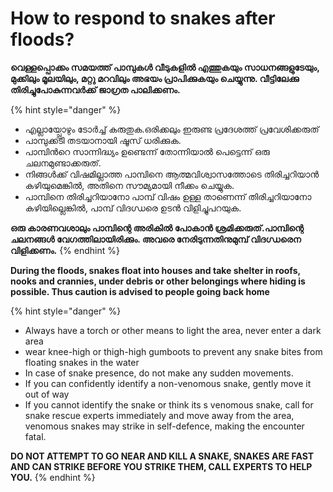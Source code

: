 # How to respond to snakes after floods?

**വെള്ളപ്പൊക്കം സമയത്ത് പാമ്പുകൾ വീടുകളിൽ എത്തുകയും സാധനങ്ങളുടേയും, മുക്കിലും മൂലയിലും, മറ്റു മറവിലും അഭയം പ്രാപിക്കുകയും ചെയ്യുന്നു. വീട്ടിലേക്കു തിരിച്ചുപോകുന്നവർക്ക് ജാഗ്രത പാലിക്കണം.**

{% hint style="danger" %}
* എല്ലായ്പ്പോഴും ടോർച്ച് കരുതുക.ഒരിക്കലും ഇരുണ്ട പ്രദേശത്ത് പ്രവേശിക്കരുത് 
* പാമ്പുക്കടി തടയാനായി ഷൂസ് ധരിക്കുക.
*  പാമ്പിൻറെ സാന്നിദ്ധ്യം ഉണ്ടെന്ന് തോന്നിയാൽ പെട്ടെന്ന് ഒരു ചലനമുണ്ടാക്കരുത്. 
* നിങ്ങൾക്ക് വിഷമില്ലാത്ത പാമ്പിനെ ആത്മവിശ്വാസത്തോടെ തിരിച്ചറിയാൻ കഴിയുമെങ്കിൽ, അതിനെ സൗമ്യമായി നീക്കം ചെയ്യുക.
* പാമ്പിനെ തിരിച്ചറിയാനോ പാമ്പ് വിഷം ഉള്ള താണെന്ന് തിരിച്ചറിയാനോ കഴിയില്ലെങ്കിൽ, പാമ്പ് വിദഗ്ധരെ ഉടൻ വിളിച്ചുപറയുക.

**ഒരു കാരണവശാലും പാമ്പിന്റെ അരികിൽ പോകാൻ ശ്രമിക്കരുത്.പാമ്പിന്റെ ചലനങ്ങൾ വേഗത്തിലായിരിക്കും. അവരെ നേരിടുന്നതിനുമുമ്പ് വിദഗ്ധരെന വിളിക്കണം.**
{% endhint %}

**During the floods, snakes float into houses and take shelter in roofs, nooks and crannies, under debris or other belongings where hiding is possible. Thus caution is advised to people going back home**

{% hint style="danger" %}
* Always have a torch or other means to light the area, never enter a dark area
* wear knee-high or thigh-high gumboots to prevent any snake bites from floating snakes in the water
* In case of snake presence, do not make any sudden movements.
* If you can confidently identify a non-venomous snake, gently move it out of way
* If you cannot identify the snake or think its s venomous snake, call for snake rescue experts immediately and move away from the area, venomous snakes may strike in self-defence, making the encounter fatal.

 **DO NOT ATTEMPT TO GO NEAR AND KILL A SNAKE, SNAKES ARE FAST AND CAN STRIKE BEFORE YOU STRIKE THEM, CALL EXPERTS TO HELP YOU.**
{% endhint %}

